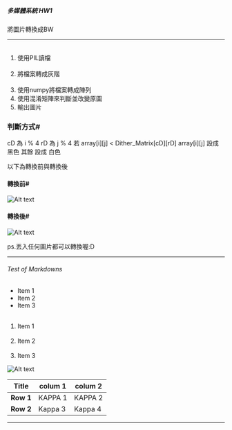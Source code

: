 ##### 多媒體系統 HW1 #
將圖片轉換成BW

--------------------------
<ol>
  <li>使用PIL讀檔</li>
  <li>將檔案轉成灰階</li>
  <li>使用numpy將檔案轉成陣列</li>
  <li>使用混淆矩陣來判斷並改變原圖</li>
  <li>輸出圖片</li>
</ol>

### 判斷方式#
cD 為 i % 4
rD 為 j % 4
若 array[i][j] < Dither_Matrix[cD][rD]
		array[i][j] 設成 黑色
其餘
		設成 白色



以下為轉換前與轉換後

#### 轉換前#
![Alt text](https://photos.app.goo.gl/gkWGjCRXQlJfni7q1)

#### 轉換後#
![Alt text](https://photos.app.goo.gl/rKwHh2DwICU9NFmG2)


ps.丟入任何圖片都可以轉換喔:D

--------------------------
###### Test of Markdowns #

* Item 1
* Item 2
* Item 3

<ol>
  <li>Item 1</li>
  <li>Item 2</li>
  <li>Item 3</li>
</ol>


![Alt text](http://image.boomsbeat.com/data/images/full/209/jobs-jpg.jpg)

|Title|colum 1 | colum 2|
|-----|--------|--------|
|__Row 1__|KAPPA 1 | KAPPA 2|
|__Row 2__|Kappa 3 | Kappa 4|


-----------------------------------


